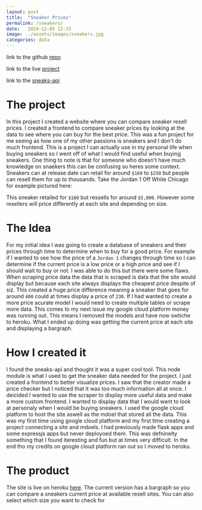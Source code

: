 ```yaml
---
layout: post
title:  "Sneaker Prices"
permalink: /sneakers/
date:   2019-12-05 12:33
image: ../assets/images/sneakers.jpg
categories: data
---
```



link to the github [repo](https://github.com/GaelGil/sneaker-prices-checker)

link to the live [project](https://sneaker-prices.herokuapp.com/)

link to the [sneaks-api]()

# The project
In this project I created a website where you can compare sneaker resell prices. I created a frontend to compare sneaker prices by looking at the data to see where you can buy for the best price. This was a fun project for me seeing as how one of my other passions is sneakers and I don't do much frontend. This is a project I can actually use in my personal life when buying sneakers so I went off of what I would find useful when buying sneakers. One thing to note is that for someone who doesn't have much knowledge on snaekers this can be confusing so heres some context. Sneakers can at release date can retail for around `$160` to `$250` but people can resell them for up to thousands. Take the Jordan 1 Off White Chicago for example pictured here:

This sneaker retailed for `$160` but ressells for around `$5,000`. However some resellers will price differently at each site and depending on size. 

# The Idea
For my initial idea I was going to create a database of sneakers and their prices through time to determine when to buy for a good price. For example if I wanted to see how the price of a `Jordan 1` changes through time so I can determine if the current price is a low price or a high price and see if I should wait to buy or not. I was able to do this but there were some flaws. When scraping price data the data that is scraped is data that the site would display but because each site always displays the cheapest price despite of siz. This created a huge price difference meaning a sneaker that goes for around `400` could at times display a price of `230`. If I had wanted to create a more price acurate model I would need to create multiple tables or scrape more data. This comes to my next issue my google cloud platform money was running out. This means I removed the models and have now swtiche to heroku. What I ended up doing was getting the current price at each site and displaying a bargraph.

# How I created it
I found the sneaks-api and thought it was a super cool tool. This node module is what I used to get the sneaker data needed for the project. I just created a frontend to better visualize prices. I saw that the creator made a price checker but I noticed that it was too much information all at once. I deicided I wanted to use the scraper to display more useful data and make a more custom frontend. I wanted to display data that I would want to look at personaly when I would be buying sneakers. I used the google cloud platform to host the site aswell as the mdoel that stored all the data. This was my first time using google cloud platform and my first time creating a project connecting a site and mdoels. I had previously made flask apps and some expressjs apps but never deployoed them. This was defninelty something that I found iteresting and fun but at times very difficult. In the end tho my credits on google cloud platform ran out so I moved to heroku. 


# The product
The site is live on heroku [here](https://sneaker-prices.herokuapp.com/). The current version has a bargraph so you can compare a sneakers current price at available resell sites. You can also select which size you want to check for
